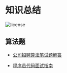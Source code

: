# 知识总结

![license](https://img.shields.io/github/license/mashape/apistatus.svg)

## 算法题

- [公司招聘算法笔试题解答](https://github.com/LyricYang/Internet-Recruiting-Algorithm-Problems/blob/master/InternetRecruitingAlgorithmProblems/Readme.md)

- [程序员代码面试指南](https://github.com/LyricYang/Internet-Recruiting-Algorithm-Problems/blob/master/CodeInterviewGuide/README.md)


